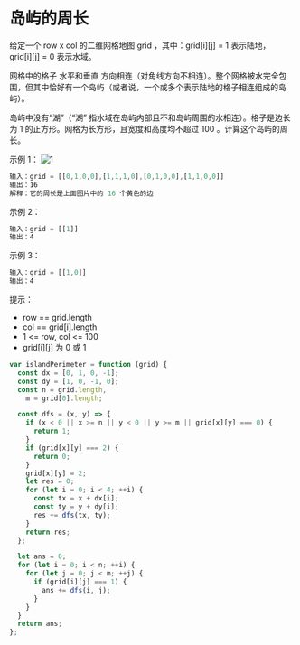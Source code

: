 # 岛屿的周长

给定一个 row x col 的二维网格地图 grid ，其中：grid[i][j] = 1 表示陆地， grid[i][j] = 0 表示水域。

网格中的格子 水平和垂直 方向相连（对角线方向不相连）。整个网格被水完全包围，但其中恰好有一个岛屿（或者说，一个或多个表示陆地的格子相连组成的岛屿）。

岛屿中没有“湖”（“湖” 指水域在岛屿内部且不和岛屿周围的水相连）。格子是边长为 1 的正方形。网格为长方形，且宽度和高度均不超过 100 。计算这个岛屿的周长。

示例 1：
![1](https://assets.leetcode-cn.com/aliyun-lc-upload/uploads/2018/10/12/island.png)

```js
输入：grid = [[0,1,0,0],[1,1,1,0],[0,1,0,0],[1,1,0,0]]
输出：16
解释：它的周长是上面图片中的 16 个黄色的边
```

示例 2：

```js
输入：grid = [[1]]
输出：4
```

示例 3：

```js
输入：grid = [[1,0]]
输出：4
```

提示：

- row == grid.length
- col == grid[i].length
- 1 <= row, col <= 100
- grid[i][j] 为 0 或 1

```js
var islandPerimeter = function (grid) {
  const dx = [0, 1, 0, -1];
  const dy = [1, 0, -1, 0];
  const n = grid.length,
    m = grid[0].length;

  const dfs = (x, y) => {
    if (x < 0 || x >= n || y < 0 || y >= m || grid[x][y] === 0) {
      return 1;
    }
    if (grid[x][y] === 2) {
      return 0;
    }
    grid[x][y] = 2;
    let res = 0;
    for (let i = 0; i < 4; ++i) {
      const tx = x + dx[i];
      const ty = y + dy[i];
      res += dfs(tx, ty);
    }
    return res;
  };

  let ans = 0;
  for (let i = 0; i < n; ++i) {
    for (let j = 0; j < m; ++j) {
      if (grid[i][j] === 1) {
        ans += dfs(i, j);
      }
    }
  }
  return ans;
};
```
